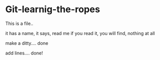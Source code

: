 # Git-learnig-the-ropes

This is a file..

it has a name, it says, read me
if you read it, you will find, 
nothing at all





make a ditty.... done



add lines.... done!

